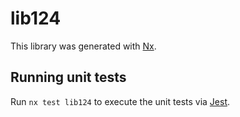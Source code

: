# lib124

This library was generated with [Nx](https://nx.dev).


## Running unit tests

Run `nx test lib124` to execute the unit tests via [Jest](https://jestjs.io).



